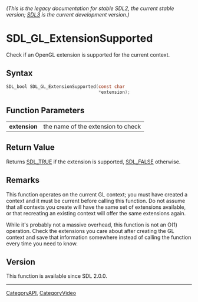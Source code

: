 ###### (This is the legacy documentation for stable SDL2, the current stable version; [SDL3](https://wiki.libsdl.org/SDL3/) is the current development version.)
# SDL_GL_ExtensionSupported

Check if an OpenGL extension is supported for the current context.

## Syntax

```c
SDL_bool SDL_GL_ExtensionSupported(const char
                                   *extension);

```

## Function Parameters

|                   |                                    |
| ----------------- | ---------------------------------- |
| **extension**     | the name of the extension to check |

## Return Value

Returns [SDL_TRUE](SDL_TRUE) if the extension is supported,
[SDL_FALSE](SDL_FALSE) otherwise.

## Remarks

This function operates on the current GL context; you must have created a
context and it must be current before calling this function. Do not assume
that all contexts you create will have the same set of extensions
available, or that recreating an existing context will offer the same
extensions again.

While it's probably not a massive overhead, this function is not an O(1)
operation. Check the extensions you care about after creating the GL
context and save that information somewhere instead of calling the function
every time you need to know.

## Version

This function is available since SDL 2.0.0.

----
[CategoryAPI](CategoryAPI), [CategoryVideo](CategoryVideo)

